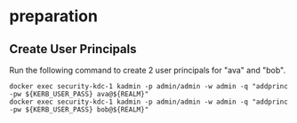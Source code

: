 # preparation
## Create User Principals

Run the following command to create 2 user principals for "ava" and "bob".

    docker exec security-kdc-1 kadmin -p admin/admin -w admin -q "addprinc -pw ${KERB_USER_PASS} ava@${REALM}"
    docker exec security-kdc-1 kadmin -p admin/admin -w admin -q "addprinc -pw ${KERB_USER_PASS} bob@${REALM}"